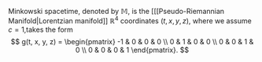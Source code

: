 Minkowski spacetime, denoted by $\mathbb{M}$, is the [[[Pseudo-Riemannian Manifold|Lorentzian manifold]] $\mathbb{R}^4$ coordinates $(t, x, y, z)$, where we assume $c = 1$,takes the form
$$
g(t, x, y, z) = \begin{pmatrix}
-1 & 0 & 0 & 0 \\
0 & 1 & 0 & 0 \\
0 & 0 & 1 & 0 \\
0 & 0 & 0 & 1
\end{pmatrix}.
$$

